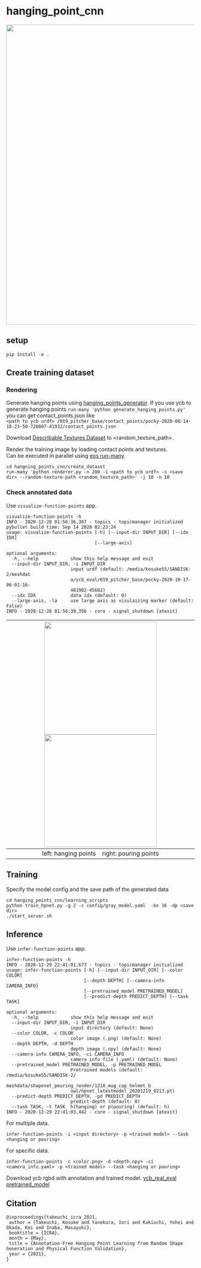 # hanging_point_cnn
<img src="https://user-images.githubusercontent.com/39142679/102420461-8ac4b380-4045-11eb-80d8-9848e63ea376.png" width="800">

## setup
```
pip install -e .
```

## Create training dataset
### Rendering
Generate hanging points using [hanging_points_generator](https://github.com/kosuke55/hanging_points_generator).
If you use ycb to generate hanging points
`run-many 'python generate_hanging_points.py'`  
you can get contact_points.json like  
`<path to ycb urdf> /019_pitcher_base/contact_points/pocky-2020-08-14-18-23-50-720607-41932/contact_points.json`

Download [Describable Textures Dataset](https://www.robots.ox.ac.uk/~vgg/data/dtd/) to <random_texture_path>. 

Render the training image by loading contact points and textures.  
Can be executed in parallel using [eos run-many](https://github.com/iory/eos/blob/master/eos/run_many.py).  
```
cd hangning_points_cnn/create_dataset
run-many 'python renderer.py -n 200 -i <path to ycb urdf> -s <save dir> --random-texture-path <random_texture_path>' -j 10 -n 10
```

### Check annotated data
Use `visualize-function-points` app.
```
visualize-function-points -h
INFO - 2020-12-28 01:56:36,367 - topics - topicmanager initialized
pybullet build time: Sep 14 2020 02:23:24
usage: visualize-function-points [-h] [--input-dir INPUT_DIR] [--idx IDX]
                                 [--large-axis]

optional arguments:
  -h, --help            show this help message and exit
  --input-dir INPUT_DIR, -i INPUT_DIR
                        input urdf (default: /media/kosuke55/SANDISK-2/meshdat
                        a/ycb_eval/019_pitcher_base/pocky-2020-10-17-06-01-16-
                        481902-45682)
  --idx IDX             data idx (default: 0)
  --large-axis, -la     use large axis as visulaizing marker (default: False)
INFO - 2020-12-28 01:56:39,356 - core - signal_shutdown [atexit]
```

| <img src="https://user-images.githubusercontent.com/39142679/103175749-a767b380-48af-11eb-9feb-e39cb1aeea9d.png" width="300" height="300"> <img src="https://user-images.githubusercontent.com/39142679/103175745-a33b9600-48af-11eb-96fc-0d85e8f77e8c.png" width="300" height="300">
|:--:|
| left: hanging points &ensp; right: pouring points|


## Training
Specify the model config and the save path of the generated data
```
cd hanging_points_cnn/learning_scripts
python train_hpnet.py -g 2 -c config/gray_model.yaml  -bs 16 -dp <save dir>
./start_server.sh
```


## Inference
Use `infer-function-points` app.
```
infer-function-points -h
INFO - 2020-12-29 22:41:01,673 - topics - topicmanager initialized
usage: infer-function-points [-h] [--input-dir INPUT_DIR] [--color COLOR]
                             [--depth DEPTH] [--camera-info CAMERA_INFO]
                             [--pretrained_model PRETRAINED_MODEL]
                             [--predict-depth PREDICT_DEPTH] [--task TASK]

optional arguments:
  -h, --help            show this help message and exit
  --input-dir INPUT_DIR, -i INPUT_DIR
                        input directory (default: None)
  --color COLOR, -c COLOR
                        color image (.png) (default: None)
  --depth DEPTH, -d DEPTH
                        depth image (.npy) (default: None)
  --camera-info CAMERA_INFO, -ci CAMERA_INFO
                        camera info file (.yaml) (default: None)
  --pretrained_model PRETRAINED_MODEL, -p PRETRAINED_MODEL
                        Pretrained models (default: /media/kosuke55/SANDISK-2/
                        meshdata/shapenet_pouring_render/1218_mug_cap_helmet_b
                        owl/hpnet_latestmodel_20201219_0213.pt)
  --predict-depth PREDICT_DEPTH, -pd PREDICT_DEPTH
                        predict-depth (default: 0)
  --task TASK, -t TASK  h(hanging) or p(pouring) (default: h)
INFO - 2020-12-29 22:41:03,442 - core - signal_shutdown [atexit]
```

For multiple data.
```
infer-function-points -i <input directory> -p <trained model> --task <hanging or pouring>
```

For specific data.
```
infer-function-points -c <color.png> -d <depth.npy> -ci <camera_info.yaml> -p <trained model> --task <hanging or pouring>
```

Download ycb rgbd with annotation and trained model.
[ycb_real_eval](https://drive.google.com/file/d/1jGcLZ0vDQBx_rqViCwI6bBqhu5RuOiS9/view?usp=sharing)
[pretrained_model](https://drive.google.com/file/d/1m8qluHL0rUYiaef_0WzrMj0nQ9AFWReX/view?usp=sharing)

## Citation
```
@inproceedings{takeuchi_icra_2021,
 author = {Takeuchi, Kosuke and Yanokura, Iori and Kakiuchi, Yohei and Okada, Kei and Inaba, Masayuki},
 booktitle = {ICRA},
 month = {May},
 title = {Annotation-Free Hanging Point Learning from Random Shape Generation and Physical Function Validation},
 year = {2021},
}
```
